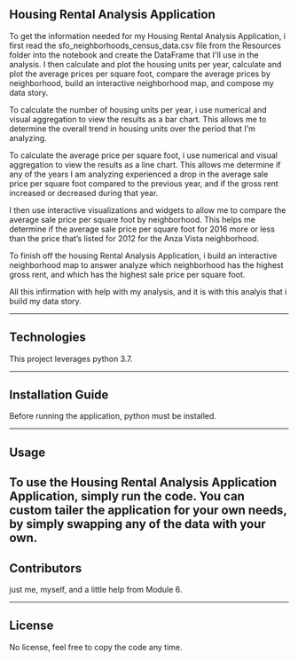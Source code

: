 ## Housing Rental Analysis Application

To get the information needed for my Housing Rental Analysis Application, i first read the sfo_neighborhoods_census_data.csv file from the Resources folder into the notebook and create the DataFrame that I'll use in the analysis. 
I then calculate and plot the housing units per year, calculate and plot the average prices per square foot, compare the average prices by neighborhood, build an interactive neighborhood map, and compose my data story.


To calculate the number of housing units per year, i use numerical and visual aggregation to view the results as a bar chart. This allows me to determine the overall trend in housing units over the period that I'm analyzing.

To calculate the average price per square foot, i use numerical and visual aggregation to view the results as a line chart. This allows me determine if any of the years I am analyzing experienced a drop in the average sale price per square foot compared to the previous year, and if the gross rent increased or decreased during that year.

I then use interactive visualizations and widgets to allow me to compare the average sale price per square foot by neighborhood. This helps me determine if the average sale price per square foot for 2016 more or less than the price that’s listed for 2012 for the Anza Vista neighborhood. 

To finish off the housing Rental Analysis Application, i build an interactive neighborhood map to answer analyze which neighborhood has the highest gross rent, and which has the highest sale price per square foot.

All this infirmation with help with my analysis, and it is with this analyis that i build my data story.

---

## Technologies

This project leverages python 3.7.

---

## Installation Guide

Before running the application, python must be installed.

---

## Usage

To use the Housing Rental Analysis Application Application, simply run the code. You can custom tailer the application for your own needs, by simply swapping any of the data with your own. 
---

## Contributors

just me, myself, and a little help from Module 6.

---

## License

No license, feel free to copy the code any time.



